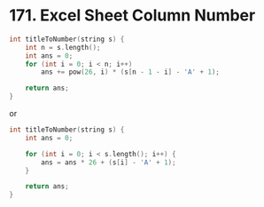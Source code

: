 # 171. Excel Sheet Column Number

```cpp
int titleToNumber(string s) {
    int n = s.length();
    int ans = 0;
    for (int i = 0; i < n; i++)
        ans += pow(26, i) * (s[n - 1 - i] - 'A' + 1);

    return ans;
}
```

or

```cpp
int titleToNumber(string s) {
    int ans = 0;

    for (int i = 0; i < s.length(); i++) {
        ans = ans * 26 + (s[i] - 'A' + 1);
    }

    return ans;
}
```
